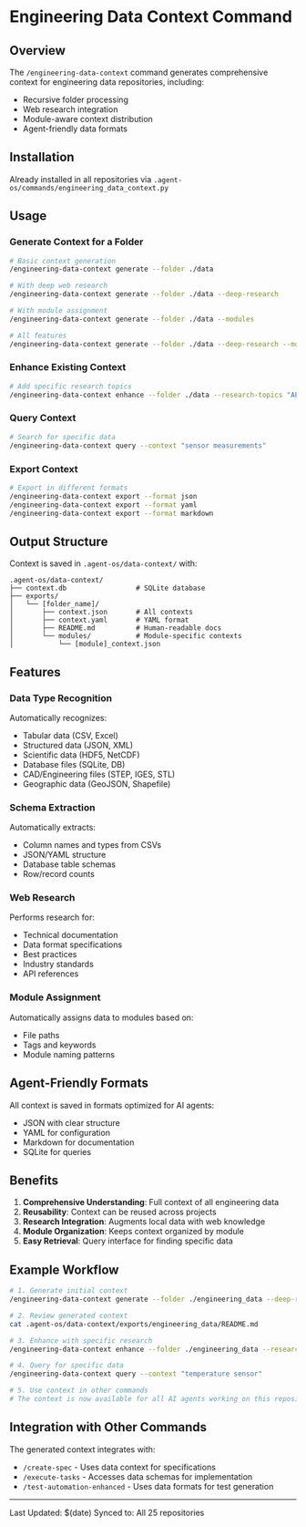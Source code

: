 # Engineering Data Context Command

## Overview

The `/engineering-data-context` command generates comprehensive context for engineering data repositories, including:
- Recursive folder processing
- Web research integration
- Module-aware context distribution
- Agent-friendly data formats

## Installation

Already installed in all repositories via `.agent-os/commands/engineering_data_context.py`

## Usage

### Generate Context for a Folder

```bash
# Basic context generation
/engineering-data-context generate --folder ./data

# With deep web research
/engineering-data-context generate --folder ./data --deep-research

# With module assignment
/engineering-data-context generate --folder ./data --modules

# All features
/engineering-data-context generate --folder ./data --deep-research --modules
```

### Enhance Existing Context

```bash
# Add specific research topics
/engineering-data-context enhance --folder ./data --research-topics "API documentation" "best practices"
```

### Query Context

```bash
# Search for specific data
/engineering-data-context query --context "sensor measurements"
```

### Export Context

```bash
# Export in different formats
/engineering-data-context export --format json
/engineering-data-context export --format yaml
/engineering-data-context export --format markdown
```

## Output Structure

Context is saved in `.agent-os/data-context/` with:

```
.agent-os/data-context/
├── context.db                 # SQLite database
├── exports/
│   └── [folder_name]/
│       ├── context.json       # All contexts
│       ├── context.yaml       # YAML format
│       ├── README.md          # Human-readable docs
│       └── modules/           # Module-specific contexts
│           └── [module]_context.json
```

## Features

### Data Type Recognition

Automatically recognizes:
- Tabular data (CSV, Excel)
- Structured data (JSON, XML)
- Scientific data (HDF5, NetCDF)
- Database files (SQLite, DB)
- CAD/Engineering files (STEP, IGES, STL)
- Geographic data (GeoJSON, Shapefile)

### Schema Extraction

Automatically extracts:
- Column names and types from CSVs
- JSON/YAML structure
- Database table schemas
- Row/record counts

### Web Research

Performs research for:
- Technical documentation
- Data format specifications
- Best practices
- Industry standards
- API references

### Module Assignment

Automatically assigns data to modules based on:
- File paths
- Tags and keywords
- Module naming patterns

## Agent-Friendly Formats

All context is saved in formats optimized for AI agents:
- JSON with clear structure
- YAML for configuration
- Markdown for documentation
- SQLite for queries

## Benefits

1. **Comprehensive Understanding**: Full context of all engineering data
2. **Reusability**: Context can be reused across projects
3. **Research Integration**: Augments local data with web knowledge
4. **Module Organization**: Keeps context organized by module
5. **Easy Retrieval**: Query interface for finding specific data

## Example Workflow

```bash
# 1. Generate initial context
/engineering-data-context generate --folder ./engineering_data --deep-research --modules

# 2. Review generated context
cat .agent-os/data-context/exports/engineering_data/README.md

# 3. Enhance with specific research
/engineering-data-context enhance --folder ./engineering_data --research-topics "sensor calibration"

# 4. Query for specific data
/engineering-data-context query --context "temperature sensor"

# 5. Use context in other commands
# The context is now available for all AI agents working on this repository
```

## Integration with Other Commands

The generated context integrates with:
- `/create-spec` - Uses data context for specifications
- `/execute-tasks` - Accesses data schemas for implementation
- `/test-automation-enhanced` - Uses data formats for test generation

---

Last Updated: $(date)
Synced to: All 25 repositories
